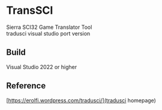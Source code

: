 # TransSCI
Sierra SCI32 Game Translator Tool   
tradusci visual studio port version

## Build
Visual Studio 2022 or higher

## Reference
[https://erolfi.wordpress.com/tradusci/](tradusci homepage)
